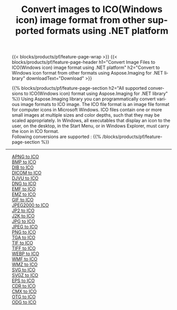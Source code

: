 ﻿---
title: Convert images to ICO(Windows icon) image format from other supported formats using .NET platform 
weight: 3920
url: /net/conversion/to/ico 
lang: en
langdirlevel: 2
locales: zh-hans,ja,it,ru,de,es,fr,nl,id,lt,pl,pt,vi,tr,ko,zh-hant,ar,hi,th,sv,cs,uk,he
description: Using Aspose.Imaging for .NET library it is easy to convert to ICO(Windows icon) from other supported image formats
---

{{< blocks/products/pf/feature-page-wrap >}}
{{< blocks/products/pf/feature-page-header h1="Convert Image Files to ICO(Windows icon) image format using .NET platform" h2="Convert to Windows icon format from other formats using Aspose.Imaging for .NET library" downloadText="Download" >}}


{{% blocks/products/pf/feature-page-section  h2="All supported conversions to ICO(Windows icon) format using Aspose.Imaging for .NET library" %}}
Using Aspose.Imaging library you can programmatically convert various image formats to ICO image. The ICO file format is an image file format for computer icons in Microsoft Windows. ICO files contain one or more small images at multiple sizes and color depths, such that they may be scaled appropriately. In Windows, all executables that display an icon to the user, on the desktop, in the Start Menu, or in Windows Explorer, must carry the icon in ICO format.
<br/>
Following conversions are supported :
{{% /blocks/products/pf/feature-page-section %}}
<div class="container-fluid productfamilypage bg-gray">
    <div class="convertypes bg-gray agp-content section">
        <div class="container">
		<hr style="margin-left:-20px;"/>
		<div class="row other-converters">
		    <div class='col-md-2 other-converter remove-lp remove-rp'><a href="/imaging/net/conversion/apng-to-ico" >APNG to ICO</a></div>
<div class='col-md-2 other-converter remove-lp remove-rp'><a href="/imaging/net/conversion/bmp-to-ico" >BMP to ICO</a></div>
<div class='col-md-2 other-converter remove-lp remove-rp'><a href="/imaging/net/conversion/dib-to-ico" >DIB to ICO</a></div>
<div class='col-md-2 other-converter remove-lp remove-rp'><a href="/imaging/net/conversion/dicom-to-ico" >DICOM to ICO</a></div>
<div class='col-md-2 other-converter remove-lp remove-rp'><a href="/imaging/net/conversion/djvu-to-ico" >DJVU to ICO</a></div>
<div class='col-md-2 other-converter remove-lp remove-rp'><a href="/imaging/net/conversion/dng-to-ico" >DNG to ICO</a></div>
<div class='col-md-2 other-converter remove-lp remove-rp'><a href="/imaging/net/conversion/emf-to-ico" >EMF to ICO</a></div>
<div class='col-md-2 other-converter remove-lp remove-rp'><a href="/imaging/net/conversion/emz-to-ico" >EMZ to ICO</a></div>
<div class='col-md-2 other-converter remove-lp remove-rp'><a href="/imaging/net/conversion/gif-to-ico" >GIF to ICO</a></div>
<div class='col-md-2 other-converter remove-lp remove-rp'><a href="/imaging/net/conversion/jpeg2000-to-ico" >JPEG2000 to ICO</a></div>
<div class='col-md-2 other-converter remove-lp remove-rp'><a href="/imaging/net/conversion/jp2-to-ico" >JP2 to ICO</a></div>
<div class='col-md-2 other-converter remove-lp remove-rp'><a href="/imaging/net/conversion/j2k-to-ico" >J2K to ICO</a></div>
<div class='col-md-2 other-converter remove-lp remove-rp'><a href="/imaging/net/conversion/jpg-to-ico" >JPG to ICO</a></div>
<div class='col-md-2 other-converter remove-lp remove-rp'><a href="/imaging/net/conversion/jpeg-to-ico" >JPEG to ICO</a></div>
<div class='col-md-2 other-converter remove-lp remove-rp'><a href="/imaging/net/conversion/png-to-ico" >PNG to ICO</a></div>
<div class='col-md-2 other-converter remove-lp remove-rp'><a href="/imaging/net/conversion/tga-to-ico" >TGA to ICO</a></div>
<div class='col-md-2 other-converter remove-lp remove-rp'><a href="/imaging/net/conversion/tif-to-ico" >TIF to ICO</a></div>
<div class='col-md-2 other-converter remove-lp remove-rp'><a href="/imaging/net/conversion/tiff-to-ico" >TIFF to ICO</a></div>
<div class='col-md-2 other-converter remove-lp remove-rp'><a href="/imaging/net/conversion/webp-to-ico" >WEBP to ICO</a></div>
<div class='col-md-2 other-converter remove-lp remove-rp'><a href="/imaging/net/conversion/wmf-to-ico" >WMF to ICO</a></div>
<div class='col-md-2 other-converter remove-lp remove-rp'><a href="/imaging/net/conversion/wmz-to-ico" >WMZ to ICO</a></div>
<div class='col-md-2 other-converter remove-lp remove-rp'><a href="/imaging/net/conversion/svg-to-ico" >SVG to ICO</a></div>
<div class='col-md-2 other-converter remove-lp remove-rp'><a href="/imaging/net/conversion/svgz-to-ico" >SVGZ to ICO</a></div>
<div class='col-md-2 other-converter remove-lp remove-rp'><a href="/imaging/net/conversion/eps-to-ico" >EPS to ICO</a></div>
<div class='col-md-2 other-converter remove-lp remove-rp'><a href="/imaging/net/conversion/cdr-to-ico" >CDR to ICO</a></div>
<div class='col-md-2 other-converter remove-lp remove-rp'><a href="/imaging/net/conversion/cmx-to-ico" >CMX to ICO</a></div>
<div class='col-md-2 other-converter remove-lp remove-rp'><a href="/imaging/net/conversion/otg-to-ico" >OTG to ICO</a></div>
<div class='col-md-2 other-converter remove-lp remove-rp'><a href="/imaging/net/conversion/odg-to-ico" >ODG to ICO</a></div>
                </div>
        </div>
    </div>
</div>
<br/>

